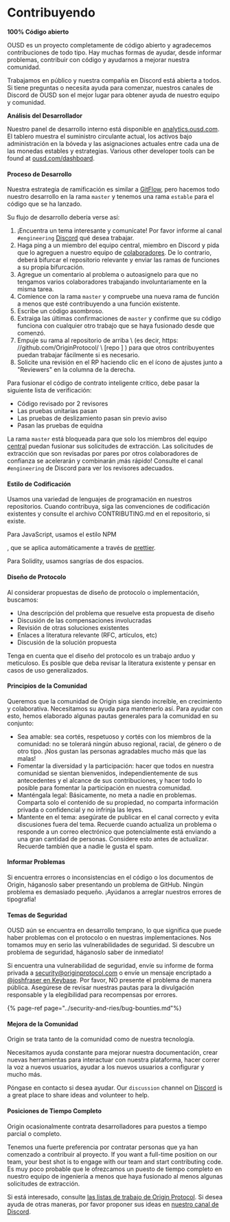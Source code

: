 # Contribuyendo

**100% Código abierto**

OUSD es un proyecto completamente de código abierto y agradecemos contribuciones de todo tipo. Hay muchas formas de ayudar, desde informar problemas, contribuir con código y ayudarnos a mejorar nuestra comunidad.

Trabajamos en público y nuestra compañía en Discord está abierta a todos. Si tiene preguntas o necesita ayuda para comenzar, nuestros canales de Discord de OUSD son el mejor lugar para obtener ayuda de nuestro equipo y comunidad.

**Análisis del Desarrollador**

Nuestro panel de desarrollo interno está disponible en [analytics.ousd.com](https://analytics.ousd.com). El tablero muestra el suministro circulante actual, los activos bajo administración en la bóveda y las asignaciones actuales entre cada una de las monedas estables y estrategias. Various other developer tools can be found at [ousd.com/dashboard](https://ousd.com/dashboard).

#### Proceso de Desarrollo

Nuestra estrategia de ramificación es similar a [GitFlow](http://nvie.com/posts/a-successful-git-branching-model/), pero hacemos todo nuestro desarrollo en la rama `master` y tenemos una rama `estable` para el código que se ha lanzado.

Su flujo de desarrollo debería verse así:

1. ¡Encuentra un tema interesante y comunícate! Por favor informe al canal `#engineering` [Discord](https://discord.gg/jyxpUSe) qué desea trabajar.
2. Haga ping a un miembro del equipo central, [](https://github.com/orgs/OriginProtocol/teams/core/members) miembro en Discord y pida que lo agreguen a nuestro equipo de [colaboradores](https://github.com/orgs/OriginProtocol/teams/contributors). De lo contrario, deberá bifurcar el repositorio relevante y enviar las ramas de funciones a su propia bifurcación.
3. Agregue un comentario al problema o autoasignelo para que no tengamos varios colaboradores trabajando involuntariamente en la misma tarea.
4. Comience con la rama `master` y compruebe una nueva rama de función a menos que esté contribuyendo a una función existente.
5. Escribe un código asombroso.
6. Extraiga las últimas confirmaciones de `master` y confirme que su código funciona con cualquier otro trabajo que se haya fusionado desde que comenzó.
7. Empuje su rama al repositorio de arriba \ (es decir, https: //github.com/OriginProtocol/ \ [repo \] \) para que otros contribuyentes puedan trabajar fácilmente si es necesario.
8. Solicite una revisión en el RP haciendo clic en el ícono de ajustes junto a "Reviewers" en la columna de la derecha.

Para fusionar el código de contrato inteligente crítico, debe pasar la siguiente lista de verificación:

*  Código revisado por 2 revisores
*  Las pruebas unitarias pasan
*  Las pruebas de deslizamiento pasan sin previo aviso
*  Pasan las pruebas de equidna

La rama `master` está bloqueada para que solo los miembros del equipo [central](https://github.com/orgs/OriginProtocol/teams/core) puedan fusionar sus solicitudes de extracción. Las solicitudes de extracción que son revisadas por pares por otros colaboradores de confianza se acelerarán y combinarán ¡más rápido! Consulte el canal `#engineering` de Discord para ver los revisores adecuados.

#### Estilo de Codificación

Usamos una variedad de lenguajes de programación en nuestros repositorios. Cuando contribuya, siga las convenciones de codificación existentes y consulte el archivo CONTRIBUTING.md en el repositorio, si existe.

Para JavaScript, usamos el estilo </a>NPM

, que se aplica automáticamente a través de [prettier](https://prettier.io/).</p> 

Para Solidity, usamos sangrías de dos espacios.



#### Diseño de Protocolo

Al considerar propuestas de diseño de protocolo o implementación, buscamos:

* Una descripción del problema que resuelve esta propuesta de diseño
* Discusión de las compensaciones involucradas
* Revisión de otras soluciones existentes
* Enlaces a literatura relevante \(RFC, artículos, etc\)
* Discusión de la solución propuesta

Tenga en cuenta que el diseño del protocolo es un trabajo arduo y meticuloso. Es posible que deba revisar la literatura existente y pensar en casos de uso generalizados.



#### Principios de la Comunidad

Queremos que la comunidad de Origin siga siendo increíble, en crecimiento y colaborativa. Necesitamos su ayuda para mantenerlo así. Para ayudar con esto, hemos elaborado algunas pautas generales para la comunidad en su conjunto:

* Sea amable: sea cortés, respetuoso y cortés con los miembros de la comunidad: no se tolerará ningún abuso regional, racial, de género o de otro tipo. ¡Nos gustan las personas agradables mucho más que las malas!
* Fomentar la diversidad y la participación: hacer que todos en nuestra comunidad se sientan bienvenidos, independientemente de sus antecedentes y el alcance de sus contribuciones, y hacer todo lo posible para fomentar la participación en nuestra comunidad.
* Manténgala legal: Básicamente, no meta a nadie en problemas. Comparta solo el contenido de su propiedad, no comparta información privada o confidencial y no infrinja las leyes.
* Mantente en el tema: asegúrate de publicar en el canal correcto y evita discusiones fuera del tema. Recuerde cuando actualiza un problema o responde a un correo electrónico que potencialmente está enviando a una gran cantidad de personas. Considere esto antes de actualizar. Recuerde también que a nadie le gusta el spam.



#### Informar Problemas

Si encuentra errores o inconsistencias en el código o los documentos de Origin, háganoslo saber presentando un problema de GitHub. Ningún problema es demasiado pequeño. ¡Ayúdanos a arreglar nuestros errores de tipografía!



#### Temas de Seguridad

OUSD aún se encuentra en desarrollo temprano, lo que significa que puede haber problemas con el protocolo o en nuestras implementaciones. Nos tomamos muy en serio las vulnerabilidades de seguridad. Si descubre un problema de seguridad, háganoslo saber de inmediato!

Si encuentra una vulnerabilidad de seguridad, envíe su informe de forma privada a [security@originprotocol.com](mailto:security@originprotocol.com) o envíe un mensaje encriptado a [@joshfraser en Keybase](https://keybase.io/joshfraser). Por favor, NO presente el problema de manera pública. Asegúrese de revisar nuestras pautas para la divulgación responsable y la elegibilidad para recompensas por errores.

{% page-ref page="../security-and-ries/bug-bounties.md"%}



#### **Mejora de la Comunidad**

Origin se trata tanto de la comunidad como de nuestra tecnología.

Necesitamos ayuda constante para mejorar nuestra documentación, crear nuevas herramientas para interactuar con nuestra plataforma, hacer correr la voz a nuevos usuarios, ayudar a los nuevos usuarios a configurar y mucho más.

Póngase en contacto si desea ayudar. Our `discussion` channel on [Discord](https://www.originprotocol.com/discord) is a great place to share ideas and volunteer to help.



#### Posiciones de Tiempo Completo

Origin ocasionalmente contrata desarrolladores para puestos a tiempo parcial o completo.

Tenemos una fuerte preferencia por contratar personas que ya han comenzado a contribuir al proyecto. If you want a full-time position on our team, your best shot is to engage with our team and start contributing code. Es muy poco probable que le ofrezcamos un puesto de tiempo completo en nuestro equipo de ingeniería a menos que haya fusionado al menos algunas solicitudes de extracción.

Si está interesado, consulte [las listas de trabajo de Origin Protocol](https://angel.co/originprotocol/jobs). Si desea ayuda de otras maneras, por favor proponer sus ideas en [nuestro canal de Discord](https://www.originprotocol.com/discord).




